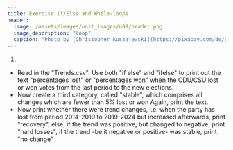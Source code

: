 ```yaml
---
title: Exercise If/Else and While-loops
header:
  image: /assets/images/unit_images/u08/header.png
  image_description: "loop"
  caption: "Photo by [Christopher Kuszajewski](https://pixabay.com/de/users/kuszapro-369349/?utm_source=link-attribution&amp;utm_medium=referral&amp;utm_campaign=image&amp;utm_content=583537) [from Pixabay](https://pixabay.com/de/?utm_source=link-attribution&amp;utm_medium=referral&amp;utm_campaign=image&amp;utm_content=583537)"
---
```


1.  
- Read in the "Trends.csv". Use both "if else" and "ifelse" to print out the text "percentages lost" or "percentages won" when the CDU/CSU lost or won votes from the last period to the new elections.
- Now create a third category, called "stable", which comprises all changes which are fewer than 5% lost or won Again, print the text.
- Now print whether there were trend changes, i.e. when the party has lost from period 2014-2019 to 2019-2024 but increased afterwards, print "recovery", else, if the trend was positive, but changed to negative, print "hard losses", if the trend -be it negative or positive- was stable, print "no change"